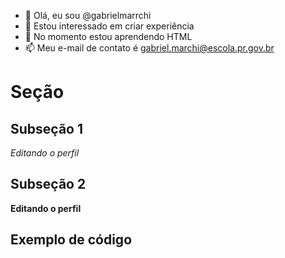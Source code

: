 - 👋 Olá, eu sou @gabrielmarrchi
- 👀 Estou interessado em criar experiência
- 🌱 No momento estou aprendendo HTML
- 📫 Meu e-mail de contato é gabriel.marchi@escola.pr.gov.br

<!---
gabrielmarrchi/gabrielmarrchi is a ✨ special ✨ repository because its `README.md` (this file) appears on your GitHub profile.
You can click the Preview link to take a look at your changes.
--->

# Seção

## Subseção 1
_Editando o perfil_

## Subseção 2
**Editando o perfil**

## Exemplo de código
  
